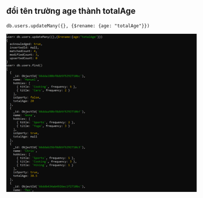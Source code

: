 ## đổi tên trường age thành totalAge

```
db.users.updateMany({}, {$rename: {age: "totalAge"}})
```

![alt text](/images/examples/image-48.png)
